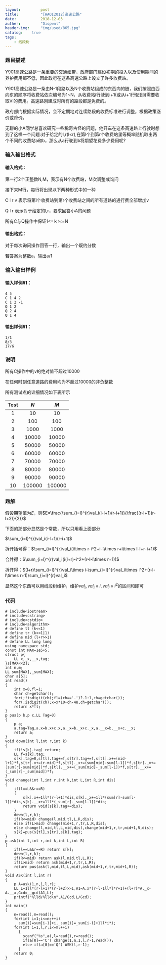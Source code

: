 ```yaml
---
layout:         post
title:          "[HAOI2012]高速公路"
date:           2018-12-03
auther:         "Dispwnl"
header-img:     "img/used/865.jpg"
catalog:    true
tags:
    - 线段树
---
```

### 题目描述
Y901高速公路是一条重要的交通纽带，政府部门建设初期的投入以及使用期间的养护费用都不低，因此政府在这条高速公路上设立了许多收费站。

Y901高速公路是一条由N-1段路以及N个收费站组成的东西向的链，我们按照由西向东的顺序将收费站依次编号为1~N，从收费站i行驶到i+1(或从i+1行驶到i)需要收取Vi的费用。高速路刚建成时所有的路段都是免费的。

政府部门根据实际情况，会不定期地对连续路段的收费标准进行调整，根据政策涨价或降价。

无聊的小A同学总喜欢研究一些稀奇古怪的问题，他开车在这条高速路上行驶时想到了这样一个问题:对于给定的l,r(l<r),在第l个到第r个收费站里等概率随机取出两个不同的收费站a和b，那么从a行驶到b将期望花费多少费用呢?

### 输入输出格式
#### 输入格式：
第一行2个正整数N,M，表示有N个收费站，M次调整或询问

接下来M行，每行将出现以下两种形式中的一种

C l r v 表示将第l个收费站到第r个收费站之间的所有道路的通行费全部增加v

Q l r 表示对于给定的l,r，要求回答小A的问题

所有C与Q操作中保证1<=l<r<=N

#### 输出格式：
对于每次询问操作回答一行，输出一个既约分数

若答案为整数a，输出a/1

### 输入输出样例
#### 输入样例#1： 
```
4 5
C 1 4 2
C 1 2 -1
Q 1 2
Q 2 4
Q 1 4
```
#### 输出样例#1： 
```
1/1
8/3
17/6
```
### 说明
所有C操作中的v的绝对值不超过10000

在任何时刻任意道路的费用均为不超过10000的非负整数

所有测试点的详细情况如下表所示

|Test| $N$ | $M$ |
| :-----------: | :-----------: | :-----------: |
|$1$  |  $10$  |  $10$|
|$2$  |  $100$  |  $100$|
|$3$  |  $1000$  |  $1000$|
|$4$  |  $10000$  |  $10000$|
|$5$  |  $50000$  |  $50000$|
|$6$  |  $60000$  |  $60000$|
|$7$  |  $70000$  |  $70000$|
|$8$  |  $80000$  |  $80000$|
|$9$  |  $90000$  |  $90000$|
|$10$ |  $100000$ |  $100000$|

### 题解
假设期望值为$E$，则$E=\frac{\sum_{i=l}^{r}val_i(i-l+1)(r-i+1)}{\frac{(r-l+1)(r-l+2)}{2}}$

下面的那部分显然是个常数，所以只用看上面部分

$\sum_{i=l}^{r}val_i(i-l+1)(r-i+1)$

拆开括号得：$\sum_{i=l}^{r}val_i(i\times r-i^2+i-l\times r+i\times l-l+r-i+1)$

合并得：$\sum_{i=l}^{r}val_i(i(l+r)-i^2+(r-l-l\times r+1))$

拆开得：$(l+r)\sum_{i=l}^{r}val_i\times i-\sum_{i=l}^{r}val_i\times i^2+(r-l-l\times r+1)\sum_{i=l}^{r}val_i$

显然这个东西可以用线段树维护，维护$val_i,val_i\times i,val_i\times i^2$的区间和即可

### 代码
```
# include<iostream>
# include<cstring>
# include<cstdio>
# include<algorithm>
# define tl (k<<1)
# define tr (k<<1|1)
# define mid (l+r>>1)
# define LL long long
using namespace std;
const int MAX=1e5+5;
struct p{
	LL x,_x,__x,tag;
}s[MAX<<2];
int n,m;
LL sum[MAX],_sum[MAX];
char a[5];
int read()
{
	int x=0,fl=1;
	char ch=getchar();
	for(;!isdigit(ch);fl=(ch=='-')?-1:1,ch=getchar());
	for(;isdigit(ch);x=x*10+ch-48,ch=getchar());
	return x*fl;
}
p pus(p b,p c,LL Tag=0)
{
	p a;
	a.tag=Tag,a.x=b.x+c.x,a._x=b._x+c._x,a.__x=b.__x+c.__x;
	return a;
}
void down(int l,int r,int k)
{
	if(!s[k].tag) return;
	LL f=s[k].tag;
	s[k].tag=0,s[tl].tag+=f,s[tr].tag+=f,s[tl].x+=(mid-l+1)*f,s[tr].x+=(r-mid)*f,s[tl]._x+=(sum[mid]-sum[l-1])*f,s[tr]._x+=(sum[r]-sum[mid])*f,s[tl].__x+=(_sum[mid]-_sum[l-1])*f,s[tr].__x+=(_sum[r]-_sum[mid])*f;
}
void change(int l,int r,int k,int L,int R,int dis)
{
	if(l==L&&r==R)
	{
		s[k].x+=1ll*(r-l+1)*dis,s[k]._x+=1ll*(sum[r]-sum[l-1])*dis,s[k].__x+=1ll*(_sum[r]-_sum[l-1])*dis;
		return void(s[k].tag+=dis);
	}
	down(l,r,k);
	if(R<=mid) change(l,mid,tl,L,R,dis);
	else if(L>mid) change(mid+1,r,tr,L,R,dis);
	else change(l,mid,tl,L,mid,dis),change(mid+1,r,tr,mid+1,R,dis);
	s[k]=pus(s[tl],s[tr],s[k].tag);
}
p ask(int l,int r,int k,int L,int R)
{
	if(l==L&&r==R) return s[k];
	down(l,r,k);
	if(R<=mid) return ask(l,mid,tl,L,R);
	if(L>mid) return ask(mid+1,r,tr,L,R);
	return pus(ask(l,mid,tl,L,mid),ask(mid+1,r,tr,mid+1,R));
}
void ASK(int l,int r)
{
	p A=ask(1,n,1,l,r);
	LL L=1ll*(r-l+1)*(r-l+2)>>1,A1=A.x*(r-l-1ll*l*r+1)+(l+r)*A._x-A.__x,Gcd=__gcd(A1,L);
	printf("%lld/%lld\n",A1/Gcd,L/Gcd);
}
int main()
{
	n=read(),m=read();
	for(int i=1;i<=n;++i)
	  sum[i]=sum[i-1]+i,_sum[i]=_sum[i-1]+1ll*i*i;
	for(int i=1,l,r;i<=m;++i)
	  {
	  	scanf("%s",a),l=read(),r=read();
	  	if(a[0]=='C') change(1,n,1,l,r-1,read());
	  	else if(a[0]=='Q') ASK(l,r-1);
	  }
	return 0;
}
```
